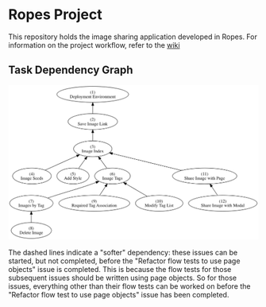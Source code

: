 # Ropes Project

This repository holds the image sharing application developed in Ropes. For
information on the project workflow, refer to the
[wiki](https://sites.google.com/a/appfolio.com/eng/new-hire-resources/engineering-academy/ropes/image-sharing-project)

## Task Dependency Graph

[![Dependencies](https://raw.githubusercontent.com/AppFolioOnboarding/tasks/master/dependencies.png)](https://github.com/AppFolioOnboarding/tasks)

The dashed lines indicate a "softer" dependency: these issues can be started,
but not completed, before the "Refactor flow tests to use page objects" issue
is completed. This is because the flow tests for those subsequent issues
should be written using page objects. So for those issues, everything other
than their flow tests can be worked on before the "Refactor flow test to use
page objects" issue has been completed.
